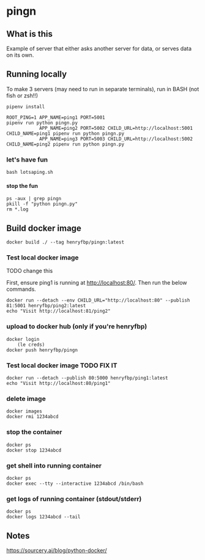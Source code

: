 # pingn

## What is this

Example of server that either asks another server for data, or serves data on its own.

## Running locally

To make 3 servers (may need to run in separate terminals), run in BASH (not fish or zsh!!)

    pipenv install

    ROOT_PING=1 APP_NAME=ping1 PORT=5001                                                  pipenv run python pingn.py
                APP_NAME=ping2 PORT=5002 CHILD_URL=http://localhost:5001 CHILD_NAME=ping1 pipenv run python pingn.py
                APP_NAME=ping3 PORT=5003 CHILD_URL=http://localhost:5002 CHILD_NAME=ping2 pipenv run python pingn.py

### let's have fun

    bash lotsaping.sh

#### stop the fun

    ps -aux | grep pingn
    pkill -f "python pingn.py"
    rm *.log

## Build docker image

    docker build ./ --tag henryfbp/pingn:latest


### Test local docker image

TODO change this

First, ensure ping1 is running at <http://localhost:80/>. Then run the below commands.

    docker run --detach --env CHILD_URL="http://localhost:80" --publish 81:5001 henryfbp/ping2:latest
    echo "Visit http://localhost:81/ping2"

### upload to docker hub (only if you're henryfbp)

    docker login
        (le creds)
    docker push henryfbp/pingn

### Test local docker image TODO FIX IT

    docker run --detach --publish 80:5000 henryfbp/ping1:latest
    echo "Visit http://localhost:80/ping1"

### delete image

    docker images
    docker rmi 1234abcd

### stop the container

    docker ps
    docker stop 1234abcd

### get shell into running container

    docker ps
    docker exec --tty --interactive 1234abcd /bin/bash

### get logs of running container (stdout/stderr)

    docker ps
    docker logs 1234abcd --tail

## Notes

https://sourcery.ai/blog/python-docker/
